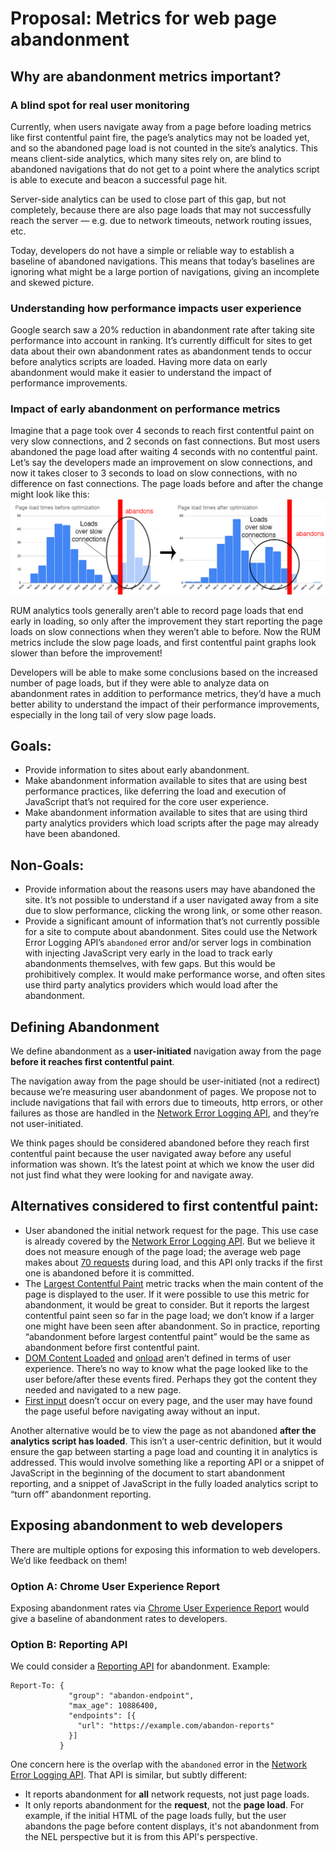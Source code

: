 # Proposal: Metrics for web page abandonment
## Why are abandonment metrics important?
### A blind spot for real user monitoring
Currently, when users navigate away from a page before loading metrics like first contentful paint fire, the page’s analytics may not be loaded yet, and so the abandoned page load is not counted in the site’s analytics. This means client-side analytics, which many sites rely on, are blind to abandoned navigations that do not get to a point where the analytics script is able to execute and beacon a successful page hit.

Server-side analytics can be used to close part of this gap, but not completely, because there are also page loads that may not successfully reach the server — e.g. due to network timeouts, network routing issues, etc.

Today, developers do not have a simple or reliable way to establish a baseline of abandoned navigations. This means that today’s baselines are ignoring what might be a large portion of navigations, giving an incomplete and skewed picture.

### Understanding how performance impacts user experience
Google search saw a 20% reduction in abandonment rate after taking site performance into account in ranking. It’s currently difficult for sites to get data about their own abandonment rates as abandonment tends to occur before analytics scripts are loaded. Having more data on early abandonment would make it easier to understand the impact of performance improvements.

### Impact of early abandonment on performance metrics
Imagine that a page took over 4 seconds to reach first contentful paint on very slow connections, and 2 seconds on fast connections. But most users abandoned the page load after waiting 4 seconds with no contentful paint. Let’s say the developers made an improvement on slow connections, and now it takes closer to 3 seconds to load on slow connections, with no difference on fast connections. The page loads before and after the change might look like this:
![](abandonment.png)


RUM analytics tools generally aren’t able to record page loads that end early in loading, so only after the improvement they start reporting the page loads on slow connections when they weren’t able to before. Now the RUM metrics include the slow page loads, and first contentful paint graphs look slower than before the improvement!

Developers will be able to make some conclusions based on the increased number of page loads, but if they were able to analyze data on abandonment rates in addition to performance metrics, they’d have a much better ability to understand the impact of their performance improvements, especially in the long tail of very slow page loads.

## Goals:
* Provide information to sites about early abandonment.
* Make abandonment information available to sites that are using best performance practices, like deferring the load and execution of JavaScript that’s not required for the core user experience.
* Make abandonment information available to sites that are using third party analytics providers which load scripts after the page may already have been abandoned.

## Non-Goals:
* Provide information about the reasons users may have abandoned the site. It’s not possible to understand if a user navigated away from a site due to slow performance, clicking the wrong link, or some other reason.
* Provide a significant amount of information that’s not currently possible for a site to compute about abandonment. Sites could use the Network Error Logging API’s `abandoned` error and/or server logs in combination with injecting JavaScript very early in the load to track early abandonments themselves, with few gaps. But this would be prohibitively complex. It would make performance worse, and often sites use third party analytics providers which would load after the abandonment.

## Defining Abandonment
We define abandonment as a **user-initiated** navigation away from the page **before it reaches first contentful paint**.

The navigation away from the page should be user-initiated (not a redirect) because we’re measuring user abandonment of pages. We propose not to include navigations that fail with errors due to timeouts, http errors, or other failures as those are handled in the [Network Error Logging API](https://www.w3.org/TR/network-error-logging/), and they’re not user-initiated.

We think pages should be considered abandoned before they reach first contentful paint because the user navigated away before any useful information was shown. It’s the latest point at which we know the user did not just find what they were looking for and navigate away.

## Alternatives considered to first contentful paint:
* User abandoned the initial network request for the page. This use case is already covered by the [Network Error Logging API](https://www.w3.org/TR/network-error-logging/). But we believe it does not measure enough of the page load; the average web page makes about [70 requests](https://httparchive.org/reports/state-of-the-web#reqTotal) during load, and this API only tracks if the first one is abandoned before it is committed.
* The [Largest Contentful Paint](https://web.dev/lcp/) metric tracks when the main content of the page is displayed to the user. If it were possible to use this metric for abandonment, it would be great to consider. But it reports the largest contentful paint seen so far in the page load; we don’t know if a larger one might have been seen after abandonment. So in practice, reporting “abandonment before largest contentful paint” would be the same as abandonment before first contentful paint.
* [DOM Content Loaded](https://developer.mozilla.org/en-US/docs/Web/API/Window/DOMContentLoaded_event) and [onload](https://developer.mozilla.org/en-US/docs/Web/API/Window/load_event) aren’t defined in terms of user experience. There’s no way to know what the page looked like to the user before/after these events fired. Perhaps they got the content they needed and navigated to a new page.
* [First input](https://web.dev/fid/) doesn’t occur on every page, and the user may have found the page useful before navigating away without an input.

Another alternative would be to view the page as not abandoned **after the analytics script has loaded**. This isn’t a user-centric definition, but it would ensure the gap between starting a page load and counting it in analytics is addressed. This would involve something like a reporting API or a snippet of JavaScript in the beginning of the document to start abandonment reporting, and a snippet of JavaScript in the fully loaded analytics script to “turn off” abandonment reporting.

## Exposing abandonment to web developers
There are multiple options for exposing this information to web developers. We’d like feedback on them!

### Option A: Chrome User Experience Report
Exposing abandonment rates via [Chrome User Experience Report](https://developers.google.com/web/tools/chrome-user-experience-report) would give a baseline of abandonment rates to developers.

### Option B: Reporting API
We could consider a [Reporting API](https://developers.google.com/web/updates/2018/09/reportingapi) for abandonment. Example:

```
Report-To: {
             "group": "abandon-endpoint",
             "max_age": 10886400,
             "endpoints": [{
               "url": "https://example.com/abandon-reports"
             }]
           }
```

One concern here is the overlap with the `abandoned` error in the [Network Error Logging API](https://www.w3.org/TR/network-error-logging/). That API is similar, but subtly different:
* It reports abandonment for **all** network requests, not just page loads.
* It only reports abandonment for the **request**, not the **page load**. For example, if the initial HTML of the page loads fully, but the user abandons the page before content displays, it's not abandonment from the NEL perspective but it is from this API's perspective.
